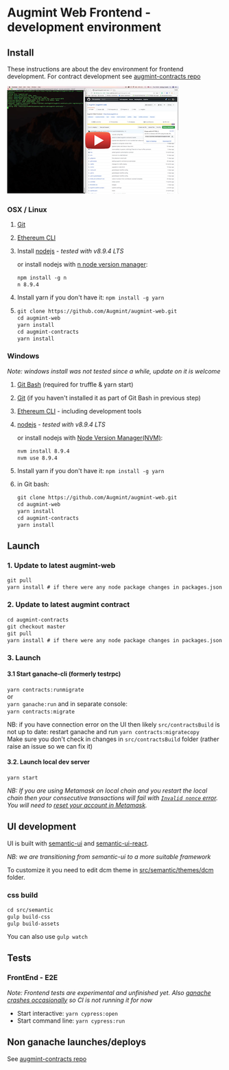 # Augmint Web Frontend - development environment

## Install

These instructions are about the dev environment for frontend development. For contract development see [augmint-contracts repo](https://github.com/Augmint/augmint-contracts)

[![Osx setup video](./devenvvideo_thumbnail.png)](https://www.youtube.com/watch?v=agu5LxOcy1c)

### OSX / Linux

1. [Git](https://git-scm.com/download)
1. [Ethereum CLI](https://www.ethereum.org/cli)
1. Install [nodejs](https://nodejs.org/en/download/) - _tested with v8.9.4 LTS_

    or install nodejs with [n node version manager](https://github.com/tj/n):

    ```
    npm install -g n
    n 8.9.4
    ```

1. Install yarn if you don't have it: `npm install -g yarn`
1. ```
   git clone https://github.com/Augmint/augmint-web.git
   cd augmint-web
   yarn install
   cd augmint-contracts
   yarn install
   ```

### Windows

_Note: windows install was not tested since a while, update on it is welcome_

1. [Git Bash](https://git-for-windows.github.io/) (required for truffle & yarn start)
1. [Git](https://git-scm.com/download) (if you haven't installed it as part of Git Bash in previous step)
1. [Ethereum CLI](https://www.ethereum.org/cli) - including development tools
1. [nodejs](https://nodejs.org/en/download/) - _tested with v8.9.4 LTS_

    or install nodejs with [Node Version Manager(NVM)](https://github.com/coreybutler/nvm-windows/releases):

    ```
    nvm install 8.9.4
    nvm use 8.9.4
    ```

1. Install yarn if you don't have it: `npm install -g yarn`
1. in Git bash:
    ```
    git clone https://github.com/Augmint/augmint-web.git
    cd augmint-web
    yarn install
    cd augmint-contracts
    yarn install
    ```

## Launch

### 1. Update to latest augmint-web

```
git pull
yarn install # if there were any node package changes in packages.json
```

### 2. Update to latest augmint contract

```
cd augmint-contracts
git checkout master
git pull
yarn install # if there were any node package changes in packages.json
```

### 3. Launch

#### 3.1 Start ganache-cli (formerly testrpc)

`yarn contracts:runmigrate`  
or  
`yarn ganache:run` and in separate console:  
`yarn contracts:migrate`

NB: if you have connection error on the UI then likely `src/contractsBuild` is not up to date: restart ganache and run `yarn contracts:migratecopy`  
Make sure you don't check in changes in `src/contractsBuild` folder (rather raise an issue so we can fix it)

#### 3.2. Launch local dev server

`yarn start`

_NB: If you are using Metamask on local chain and you restart the local chain then your consecutive transactions will fail with [`Invalid nonce` error](https://github.com/MetaMask/metamask-extension/issues/1999). You will need to [reset your account in Metamask](http://metamask.helpscoutdocs.com/article/36-resetting-an-account)._

## UI development

UI is built with [semantic-ui](https://www.semantic-ui.com) and [semantic-ui-react](https://react.semantic-ui.com).

_NB: we are transitioning from semantic-ui to a more suitable framework_

To customize it you need to edit dcm theme in [src/semantic/themes/dcm](src/semantic/themes/dcm) folder.

### css build

```
cd src/semantic
gulp build-css
gulp build-assets
```

You can also use `gulp watch`

## Tests

### FrontEnd - E2E

_Note: Frontend tests are experimental and unfinished yet. Also [ganache crashes occasionally](https://github.com/trufflesuite/ganache-cli/issues/453#issuecomment-359954713) so CI is not running it for now_

* Start interactive: `yarn cypress:open`
* Start command line: `yarn cypress:run`

## Non ganache launches/deploys

See [augmint-contracts repo](https://github.com/Augmint/augmint-contracts)
